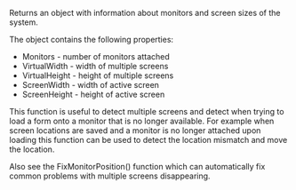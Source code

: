 ﻿Returns an object with information about monitors and screen sizes of the system. The object contains the following properties:* Monitors - number of monitors attached* VirtualWidth - width of multiple screens* VirtualHeight - height of multiple screens* ScreenWidth - width of active screen* ScreenHeight - height of active screenThis function is useful to detect multiple screens and detect when trying to load a form onto a monitor that is no longer available. For example when screen locations are saved and a monitor is no longer attached upon loading this function can be used to detect the location mismatch and move the location.Also see the FixMonitorPosition() function which can automatically fix common problems with multiple screens disappearing.